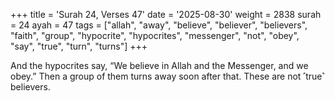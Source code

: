 +++
title = 'Surah 24, Verses 47'
date = '2025-08-30'
weight = 2838
surah = 24
ayah = 47
tags = ["allah", "away", "believe", "believer", "believers", "faith", "group", "hypocrite", "hypocrites", "messenger", "not", "obey", "say", "true", "turn", "turns"]
+++

And the hypocrites say, “We believe in Allah and the Messenger, and we obey.” Then a group of them turns away soon after that. These are not ˹true˺ believers.